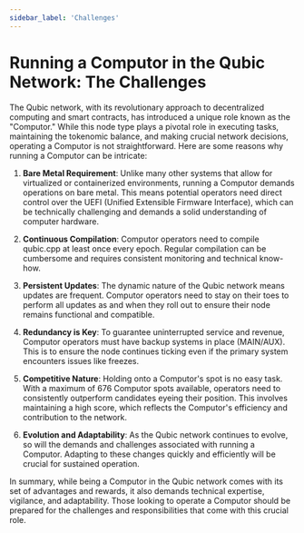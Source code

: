```yaml
---
sidebar_label: 'Challenges'
---
```


# Running a Computor in the Qubic Network: The Challenges

The Qubic network, with its revolutionary approach to decentralized computing and smart contracts, has introduced a unique role known as the "Computor." While this node type plays a pivotal role in executing tasks, maintaining the tokenomic balance, and making crucial network decisions, operating a Computor is not straightforward. Here are some reasons why running a Computor can be intricate:

1. **Bare Metal Requirement**: Unlike many other systems that allow for virtualized or containerized environments, running a Computor demands operations on bare metal. This means potential operators need direct control over the UEFI (Unified Extensible Firmware Interface), which can be technically challenging and demands a solid understanding of computer hardware.

2. **Continuous Compilation**: Computor operators need to compile qubic.cpp at least once every epoch. Regular compilation can be cumbersome and requires consistent monitoring and technical know-how.

3. **Persistent Updates**: The dynamic nature of the Qubic network means updates are frequent. Computor operators need to stay on their toes to perform all updates as and when they roll out to ensure their node remains functional and compatible.

4. **Redundancy is Key**: To guarantee uninterrupted service and revenue, Computor operators must have backup systems in place (MAIN/AUX). This is to ensure the node continues ticking even if the primary system encounters issues like freezes.

5. **Competitive Nature**: Holding onto a Computor's spot is no easy task. With a maximum of 676 Computor spots available, operators need to consistently outperform candidates eyeing their position. This involves maintaining a high score, which reflects the Computor's efficiency and contribution to the network.

6. **Evolution and Adaptability**: As the Qubic network continues to evolve, so will the demands and challenges associated with running a Computor. Adapting to these changes quickly and efficiently will be crucial for sustained operation.

In summary, while being a Computor in the Qubic network comes with its set of advantages and rewards, it also demands technical expertise, vigilance, and adaptability. Those looking to operate a Computor should be prepared for the challenges and responsibilities that come with this crucial role.